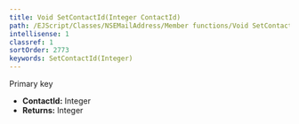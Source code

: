 ```yaml
---
title: Void SetContactId(Integer ContactId)
path: /EJScript/Classes/NSEMailAddress/Member functions/Void SetContactId(Integer p_0)
intellisense: 1
classref: 1
sortOrder: 2773
keywords: SetContactId(Integer)
---
```



Primary key



* **ContactId:** Integer
* **Returns:** Integer


